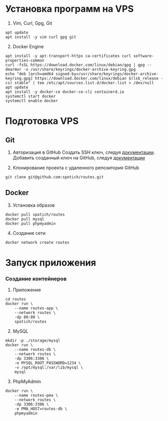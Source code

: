 # Установка программ на VPS

 1. Vim, Curl, Gpg, Git
``` shell
apt update
apt install -y vim curl gpg git
```

2. Docker Engine
``` shell
apt install -y apt-transport-https ca-certificates curl software-properties-common
curl -fsSL https://download.docker.com/linux/debian/gpg | gpg --dearmor -o /usr/share/keyrings/docker-archive-keyring.gpg
echo "deb [arch=amd64 signed-by=/usr/share/keyrings/docker-archive-keyring.gpg] https://download.docker.com/linux/debian $(lsb_release -cs) stable" | tee /etc/apt/sources.list.d/docker.list > /dev/null
apt update
apt install -y docker-ce docker-ce-cli containerd.io
systemctl start docker
systemctl enable docker
```


# Подготовка VPS

## Git
1. Авторизация в GitHub
Создать SSH ключ, следуя [документации](https://docs.github.com/en/authentication/connecting-to-github-with-ssh/generating-a-new-ssh-key-and-adding-it-to-the-ssh-agent). Добавить созданный ключ на GitHub, следуя [документации](https://docs.github.com/en/authentication/connecting-to-github-with-ssh/adding-a-new-ssh-key-to-your-github-account)

2. Клонирование проекта с удаленного репозитория GitHub
``` shell
git clone git@github.com:spotich/routes.git
```

## Docker
3. Установка образов
``` shell
docker pull spotich/routes
docker pull mysql
docker pull phpmyadmin
```

4. Создание сети
``` shell
docker network create routes
```


# Запуск приложения

### Создание контейнеров

1. Приложение
``` shell
cd routes
docker run \
    --name routes-app \
    --network routes \
    -dp 80:80 \
    spotich/routes
```

2. MySQL
``` shell
mkdir -p ./storage/mysql
docker run \
    --name routes-db \
    --network routes \
    -dp 3306:3306 \
    -e MYSQL_ROOT_PASSWORD=1234 \
    -v /opt/mysql:/var/lib/mysql \
    mysql
```

3. PhpMyAdmin
``` shell
docker run \
    --name routes-pma \
    --network routes \
    -dp 3306:3306 \
    -e PMA_HOST=routes-db \
    phpmyadmin
```
